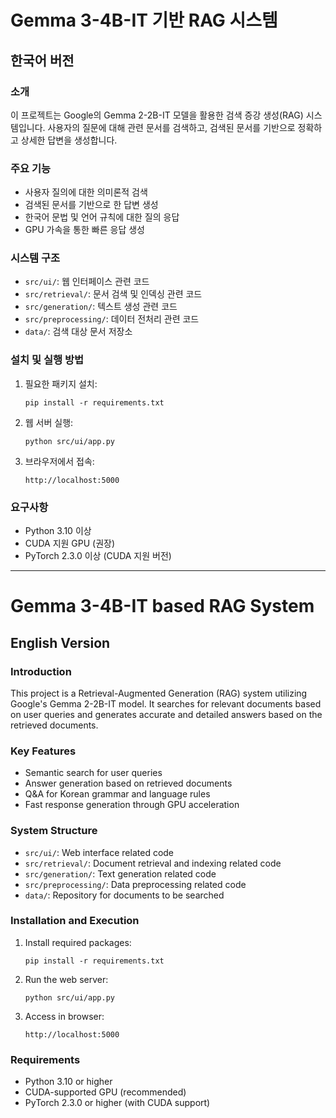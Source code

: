 # Gemma 3-4B-IT 기반 RAG 시스템

## 한국어 버전

### 소개
이 프로젝트는 Google의 Gemma 2-2B-IT 모델을 활용한 검색 증강 생성(RAG) 시스템입니다. 사용자의 질문에 대해 관련 문서를 검색하고, 검색된 문서를 기반으로 정확하고 상세한 답변을 생성합니다.

### 주요 기능
- 사용자 질의에 대한 의미론적 검색
- 검색된 문서를 기반으로 한 답변 생성
- 한국어 문법 및 언어 규칙에 대한 질의 응답
- GPU 가속을 통한 빠른 응답 생성

### 시스템 구조
- `src/ui/`: 웹 인터페이스 관련 코드
- `src/retrieval/`: 문서 검색 및 인덱싱 관련 코드
- `src/generation/`: 텍스트 생성 관련 코드
- `src/preprocessing/`: 데이터 전처리 관련 코드
- `data/`: 검색 대상 문서 저장소

### 설치 및 실행 방법
1. 필요한 패키지 설치:
   ```
   pip install -r requirements.txt
   ```

2. 웹 서버 실행:
   ```
   python src/ui/app.py
   ```

3. 브라우저에서 접속:
   ```
   http://localhost:5000
   ```

### 요구사항
- Python 3.10 이상
- CUDA 지원 GPU (권장)
- PyTorch 2.3.0 이상 (CUDA 지원 버전)

---

# Gemma 3-4B-IT based RAG System

## English Version

### Introduction
This project is a Retrieval-Augmented Generation (RAG) system utilizing Google's Gemma 2-2B-IT model. It searches for relevant documents based on user queries and generates accurate and detailed answers based on the retrieved documents.

### Key Features
- Semantic search for user queries
- Answer generation based on retrieved documents
- Q&A for Korean grammar and language rules
- Fast response generation through GPU acceleration

### System Structure
- `src/ui/`: Web interface related code
- `src/retrieval/`: Document retrieval and indexing related code
- `src/generation/`: Text generation related code
- `src/preprocessing/`: Data preprocessing related code
- `data/`: Repository for documents to be searched

### Installation and Execution
1. Install required packages:
   ```
   pip install -r requirements.txt
   ```

2. Run the web server:
   ```
   python src/ui/app.py
   ```

3. Access in browser:
   ```
   http://localhost:5000
   ```

### Requirements
- Python 3.10 or higher
- CUDA-supported GPU (recommended)
- PyTorch 2.3.0 or higher (with CUDA support) 